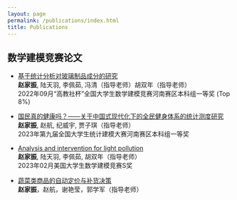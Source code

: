 ```yaml
---
layout: page
permalink: /publications/index.html
title: Publications
---
```


## 数学建模竞赛论文

- [基于统计分析对玻璃制品成分的研究](https://jiazhenzhao.github.io/mypaper/modeling/202209CUMCM.pdf)<br>
  **赵家振**, 陆天羽, 李佩茹, 冯清（指导老师）胡双年（指导老师）<br>
  2022年09月“高教社杯”全国大学生数学建模竞赛河南赛区本科组一等奖 (Top 8%)<br>



- [国民真的健康吗？——关于中国式现代化下的全民健身体系的统计测度研究](https://jiazhenzhao.github.io/mypaper/modeling/A17.pdf)<br>
  **赵家振**, 赵航, 纪威宇, 贾子琪（指导老师）<br>
  2023年第九届全国大学生统计建模大赛河南赛区本科组一等奖<br>



- [Analysis and intervention for light pollution](https://jiazhenzhao.github.io/mypaper/modeling/202302COMAP.pdf)<br>
  **赵家振**, 陆天羽, 李佩茹, 胡双年（指导老师）<br>
  2023年02月美国大学生数学建模竞赛S奖<br>



- [蔬菜类商品的自动定价与补货决策](https://jiazhenzhao.github.io/mypaper/modeling/202309CUMCM.pdf)	<br>**赵家振**，赵航，谢艳莹，郭学军（指导老师）
